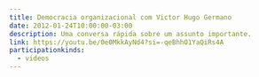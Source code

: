 ```yaml
---
title: Democracia organizacional com Victor Hugo Germano
date: 2012-01-24T10:00:00-03:00
description: Uma conversa rápida sobre um assunto importante.
link: https://youtu.be/0e0MkkAyNd4?si=-qeBhhO1YaQiRs4A
participationkinds:
  - videos
---
```


